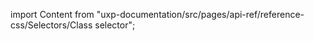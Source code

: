
import Content from "uxp-documentation/src/pages/api-ref/reference-css/Selectors/Class selector";

<Content query="product=xd"/>

